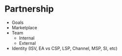 # Partnership

* Goals
* Marketplace
* Team
    * Internal
    * External
* Identity (ISV, EA vs CSP, LSP, Channel, MSP, SI, etc)